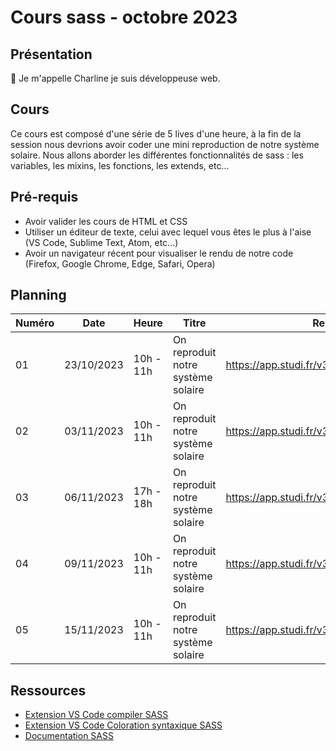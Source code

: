 # Cours sass - octobre 2023

## Présentation

👋 Je m'appelle Charline je suis développeuse web.

## Cours

Ce cours est composé d'une série de 5 lives d'une heure, à la fin de la session nous devrions avoir coder une mini reproduction de notre système solaire.
Nous allons aborder les différentes fonctionnalités de sass : les variables, les mixins, les fonctions, les extends, etc...

## Pré-requis

- Avoir valider les cours de HTML et CSS
- Utiliser un éditeur de texte, celui avec lequel vous êtes le plus à l'aise (VS Code, Sublime Text, Atom, etc...)
- Avoir un navigateur récent pour visualiser le rendu de notre code (Firefox, Google Chrome, Edge, Safari, Opera)

## Planning

| Numéro | Date       | Heure     | Titre                              | Replay                                      |
| ------ | ---------- | --------- | ---------------------------------- | ------------------------------------------- |
| 01     | 23/10/2023 | 10h - 11h | On reproduit notre système solaire | https://app.studi.fr/v3/events/57769/replay |
| 02     | 03/11/2023 | 10h - 11h | On reproduit notre système solaire | https://app.studi.fr/v3/events/57799/replay |
| 03     | 06/11/2023 | 17h - 18h | On reproduit notre système solaire | https://app.studi.fr/v3/events/57770/replay |
| 04     | 09/11/2023 | 10h - 11h | On reproduit notre système solaire | https://app.studi.fr/v3/events/57800/replay |
| 05     | 15/11/2023 | 10h - 11h | On reproduit notre système solaire | https://app.studi.fr/v3/events/57801/replay |

## Ressources

- [Extension VS Code compiler SASS](https://marketplace.visualstudio.com/items?itemName=glenn2223.live-sass)
- [Extension VS Code Coloration syntaxique SASS](https://marketplace.visualstudio.com/items?itemName=Syler.sass-indented)
- [Documentation SASS](https://sass-lang.com/)